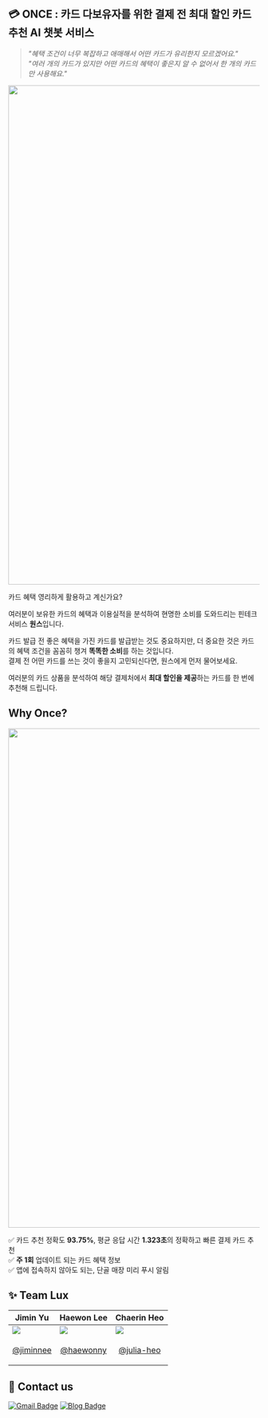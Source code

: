 ## 💳 ONCE : 카드 다보유자를 위한 결제 전 최대 할인 카드 추천 AI 챗봇 서비스

>_"혜택 조건이 너무 복잡하고 애매해서 어떤 카드가 유리한지 모르겠어요."_<br>
>_"여러 개의 카드가 있지만 어떤 카드의 혜택이 좋은지 알 수 없어서 한 개의 카드만 사용해요."_

<p align="center">
<img src="https://github.com/EWHA-LUX/.github/assets/94354545/67dd66ee-51ca-4dfb-93ee-38ff04565109" width="1000"/>
</p>

카드 혜택 영리하게 활용하고 계신가요?<br>

여러분이 보유한 카드의 혜택과 이용실적을 분석하여 현명한 소비를 도와드리는 핀테크 서비스 **원스**입니다.

카드 발급 전 좋은 혜택을 가진 카드를 발급받는 것도 중요하지만, 더 중요한 것은 카드의 혜택 조건을 꼼꼼히 챙겨 **똑똑한 소비**를 하는 것입니다.<br>
결제 전 어떤 카드를 쓰는 것이 좋을지 고민되신다면, 원스에게 먼저 물어보세요.

여러분의 카드 상품을 분석하여 해당 결제처에서 **최대 할인을 제공**하는 카드를 한 번에 추천해 드립니다.


## Why Once?
<p align="center">
<img src="https://github.com/EWHA-LUX/.github/assets/94354545/816f32f5-cbaa-4d62-a9e7-7899882d463e" width="1000"/>
</p>

✅ 카드 추천 정확도 **93.75%**, 평균 응답 시간 **1.323초**의 정확하고 빠른 결제 카드 추천<br>
✅ **주 1회** 업데이트 되는 카드 혜택 정보<br>
✅ 앱에 접속하지 않아도 되는, 단골 매장 미리 푸시 알림<br>

## ✨ Team Lux

| Jimin Yu                    | Haewon Lee                    | Chaerin Heo                    |  
| --------------------------------- | --------------------------------- |--------------------------------- |
| ![](https://github.com/jiminnee.png) | ![](https://github.com/haewonny.png) | ![](https://github.com/julia-heo.png) | 
| <p align="center"><a href="https://github.com/jiminnee">@jiminnee</a></p> | <p align="center"><a href="https://github.com/haewonny">@haewonny</a></p> | <p align="center"><a href="https://github.com/julia-heo">@julia-heo</a></p> |  

## 💌 Contact us
[![Gmail Badge](https://img.shields.io/badge/Gmail-d14836?style=flat-square&logo=Gmail&logoColor=white&link=mailto:oncelux.official@gmail.com)](mailto:oncelux.official@gmail.com)
[![Blog Badge](http://img.shields.io/badge/-Blog-20c997?style=flat&link=https://haewonny.notion.site/ONCE-Blog-b71593a2d1cd466ca7f2538c56eba522)](https://haewonny.notion.site/ONCE-Blog-b71593a2d1cd466ca7f2538c56eba522)

